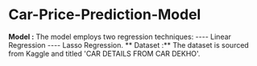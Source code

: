 # Car-Price-Prediction-Model
**Model :**
 The model employs two regression techniques:
 ---- Linear Regression 
 ---- Lasso Regression. 
** Dataset :**
The dataset is sourced from Kaggle and titled 'CAR DETAILS FROM CAR DEKHO'.


